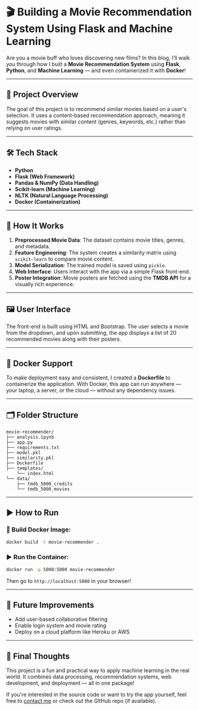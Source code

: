 # 🎬 Building a Movie Recommendation System Using Flask and Machine Learning

Are you a movie buff who loves discovering new films? In this blog, I’ll walk you through how I built a **Movie Recommendation System** using **Flask**, **Python**, and **Machine Learning** — and even containerized it with **Docker**!

---

## 🚀 Project Overview

The goal of this project is to recommend similar movies based on a user's selection. It uses a content-based recommendation approach, meaning it suggests movies with similar content (genres, keywords, etc.) rather than relying on user ratings.

---

## 🛠 Tech Stack

- **Python**
- **Flask (Web Framework)**
- **Pandas & NumPy (Data Handling)**
- **Scikit-learn (Machine Learning)**
- **NLTK (Natural Language Processing)**
- **Docker (Containerization)**

---

## 🧠 How It Works

1. **Preprocessed Movie Data**: The dataset contains movie titles, genres, and metadata.
2. **Feature Engineering**: The system creates a similarity matrix using `scikit-learn` to compare movie content.
3. **Model Serialization**: The trained model is saved using `pickle`.
4. **Web Interface**: Users interact with the app via a simple Flask front-end.
5. **Poster Integration**: Movie posters are fetched using the **TMDB API** for a visually rich experience.

---

## 🖼 User Interface

The front-end is built using HTML and Bootstrap. The user selects a movie from the dropdown, and upon submitting, the app displays a list of 20 recommended movies along with their posters.

---

## 🐳 Docker Support

To make deployment easy and consistent, I created a **Dockerfile** to containerize the application. With Docker, this app can run anywhere — your laptop, a server, or the cloud — without any dependency issues.

---

## 🗂 Folder Structure

```
movie-recommender/
├── analysis.ipynb
├── app.py
├── requirements.txt
├── model.pkl
├── similarity.pkl
├── Dockerfile
├── templates/
    └── index.html
└── data/
    ├── tmdb_5000_credits
    └── tmdb_5000_movies
```

---

## ▶ How to Run

### 🔧 Build Docker Image:
```bash
docker build -t movie-recommender .
```

### ▶ Run the Container:
```bash
docker run -p 5000:5000 movie-recommender
```

Then go to `http://localhost:5000` in your browser!

---

## 🎯 Future Improvements

- Add user-based collaborative filtering
- Enable login system and movie rating
- Deploy on a cloud platform like Heroku or AWS

---

## 📌 Final Thoughts

This project is a fun and practical way to apply machine learning in the real world. It combines data processing, recommendation systems, web development, and deployment — all in one package!

If you're interested in the source code or want to try the app yourself, feel free to [contact me](#) or check out the GitHub repo (if available).
